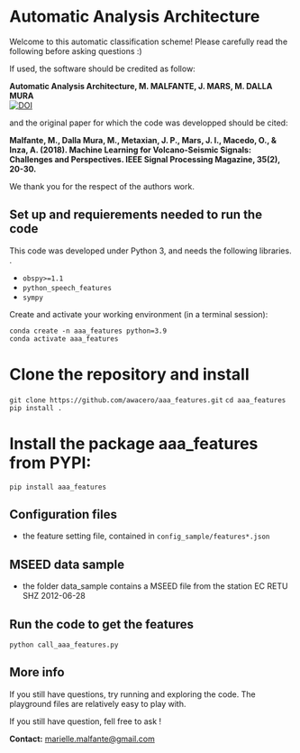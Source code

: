# Automatic Analysis Architecture 

Welcome to this automatic classification scheme! Please carefully read the following before asking questions :)

If used, the software should be credited as follow:    

**Automatic Analysis Architecture, M. MALFANTE, J. MARS, M. DALLA MURA**   
[![DOI](https://zenodo.org/badge/DOI/10.5281/zenodo.1216028.svg)](https://doi.org/10.5281/zenodo.1216028)   

and the original paper for which the code was developped should be cited:   

**Malfante, M., Dalla Mura, M., Metaxian, J. P., Mars, J. I., Macedo, O., & Inza, A. (2018). Machine Learning for Volcano-Seismic Signals: Challenges and Perspectives. IEEE Signal Processing Magazine, 35(2), 20-30.**  

We thank you for the respect of the authors work.

## Set up and requierements needed to run the code
This code was developed under Python 3, and needs the following libraries. .

- `obspy>=1.1`
- `python_speech_features`
- `sympy`


Create and activate your working environment (in a terminal session):  

`conda create -n aaa_features python=3.9`  
`conda activate aaa_features`

# Clone the repository and install 

`git clone https://github.com/awacero/aaa_features.git`
`cd aaa_features`
`pip install .`


# Install the package aaa_features from PYPI:

`pip install aaa_features`  


## Configuration files 
	 	
- the feature setting file, contained in `config_sample/features*.json` 

## MSEED data sample
- the folder data_sample contains a MSEED file from the station EC RETU SHZ 2012-06-28

## Run the code to get the features

`python call_aaa_features.py`

## More info	

If you still have questions, try running and exploring the code. 
The playground files are relatively easy to play with. 

If you still have question, fell free to ask ! 

**Contact:** marielle.malfante@gmail.com

